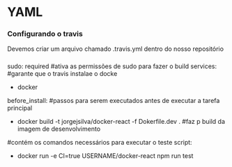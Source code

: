 # YAML
### Configurando o travis 

Devemos criar um arquivo chamado .travis.yml dentro do nosso repositório 

###
sudo: required #ativa as permissões de sudo para fazer o build 
services: #garante que o travis instalae o docke
  - docker

before_install: #passos para serem executados antes de executar a tarefa principal
  - docker build -t jorgejsilva/docker-react -f Dokerfile.dev .  #faz p build da imagem de desenvolvimento

#contém os comandos necessários para executar o teste
script:
  - docker run -e CI=true USERNAME/docker-react npm run test